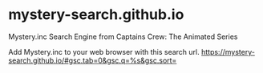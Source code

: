 # mystery-search.github.io
Mystery.inc Search Engine from Captains Crew: The Animated Series

Add Mystery.inc to your web browser with this search url.
https://mystery-search.github.io/#gsc.tab=0&gsc.q=%s&gsc.sort=
